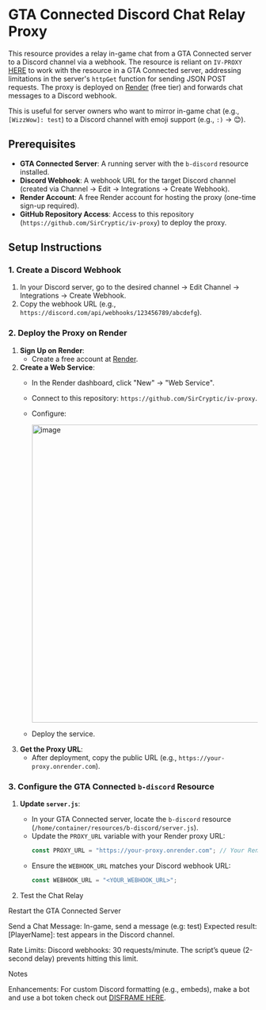# GTA Connected Discord Chat Relay Proxy

This resource provides a relay in-game chat from a GTA Connected server to a Discord channel via a webhook. The resource is reliant on `IV-PROXY` [HERE](https://github.com/sircryptic/iv-proxy) to work with the resource in a GTA Connected server, addressing limitations in the server's `httpGet` function for sending JSON POST requests. The proxy is deployed on [Render](https://render.com) (free tier) and forwards chat messages to a Discord webhook.

This is useful for server owners who want to mirror in-game chat (e.g., `[WizzWow]: test`) to a Discord channel with emoji support (e.g., `:)` → 😊).

## Prerequisites

- **GTA Connected Server**: A running server with the `b-discord` resource installed.
- **Discord Webhook**: A webhook URL for the target Discord channel (created via Channel → Edit → Integrations → Create Webhook).
- **Render Account**: A free Render account for hosting the proxy (one-time sign-up required).
- **GitHub Repository Access**: Access to this repository (`https://github.com/SirCryptic/iv-proxy`) to deploy the proxy.

## Setup Instructions

### 1. Create a Discord Webhook
1. In your Discord server, go to the desired channel → Edit Channel → Integrations → Create Webhook.
2. Copy the webhook URL (e.g., `https://discord.com/api/webhooks/123456789/abcdefg`).

### 2. Deploy the Proxy on Render
1. **Sign Up on Render**:
   - Create a free account at [Render](https://render.com).
2. **Create a Web Service**:
   - In the Render dashboard, click "New" → "Web Service".
   - Connect to this repository: `https://github.com/SirCryptic/iv-proxy`.
   - Configure:

     <img width="1828" height="601" alt="image" src="https://github.com/user-attachments/assets/a9ef76d5-4795-4f8b-be5e-d2730c8f1261" />

   - Deploy the service.
3. **Get the Proxy URL**:
   - After deployment, copy the public URL (e.g., `https://your-proxy.onrender.com`).

### 3. Configure the GTA Connected `b-discord` Resource
1. **Update `server.js`**:
   - In your GTA Connected server, locate the `b-discord` resource (`/home/container/resources/b-discord/server.js`).
   - Update the `PROXY_URL` variable with your Render proxy URL:
     ```javascript
     const PROXY_URL = "https://your-proxy.onrender.com"; // Your Render proxy URL
     ```
   - Ensure the `WEBHOOK_URL` matches your Discord webhook URL:
     ```javascript
     const WEBHOOK_URL = "<YOUR_WEBHOOK_URL>";
     ```

3. Test the Chat Relay

Restart the GTA Connected Server


Send a Chat Message:
In-game, send a message (e.g: test) 
Expected result: [PlayerName]: test appears in the Discord channel.

Rate Limits:
Discord webhooks: 30 requests/minute. The script’s queue (2-second delay) prevents hitting this limit.

Notes

Enhancements: For custom Discord formatting (e.g., embeds), make a bot and use a bot token check out [DISFRAME HERE](https://github.com/sircryptic/disframe).
